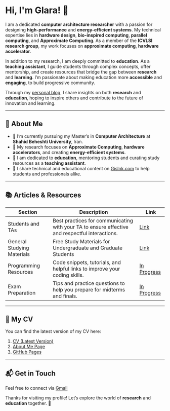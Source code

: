 # Hi, I'm Glara! 👋

I am a dedicated **computer architecture researcher** with a passion for designing **high-performance** and **energy-efficient systems**. My technical expertise lies in **hardware design**, **bio-inspired computing**, **parallel computing**, and **Approximate Computing**. As a member of the **ICVLSI research group**, my work focuses on **approximate computing**, **hardware accelerator**.

In addition to my research, I am deeply committed to **education**. As a **teaching assistant**, I guide students through complex concepts, offer mentorship, and create resources that bridge the gap between **research** and **learning**. I’m passionate about making education more **accessible** and **engaging**, to build progressive community.

Through my [personal blog](https://gisink.com), I share insights on both **research** and **education**, hoping to inspire others and contribute to the future of innovation and learning.

---

## 🔭 About Me

- 🚀 I’m currently pursuing my Master’s in **Computer Architecture** at **Shahid Beheshti University**, Iran.
- 🚀 My research focuses on **Approximate Computing**, **hardware accelerators**, and creating **energy-efficient systems**.
- 🚀 I am dedicated to **education**, mentoring students and curating study resources as a **teaching assistant**.
- 🚀 I share technical and educational content on [GisInk.com](https://gisink.com) to help students and professionals alike.

---

## 📚 Articles & Resources

| Section                | Description                                                             | Link                                |
|------------------------|-------------------------------------------------------------------------|-------------------------------------|
| Students and TAs       | Best practices for communicating with your TA to ensure effective and respectful interactions. | [Link](https://github.com/llgelarall/TA-Guidelines/blob/main/StudentsAndTAs.md) |
| General Studying Materials        | Free Study Materials for Undergraduate and Graduate Students | [Link](https://github.com/llgelarall/TA-Guidelines/blob/main/General-Material.md) |
| Programming Resources   | Code snippets, tutorials, and helpful links to improve your coding skills. | [In Progress](https://github.com/llgelarall/TA-Guidelines/blob/main/General-Material.md) |
| Exam Preparation        | Tips and practice questions to help you prepare for midterms and finals. | [In Progress](https://github.com/llgelarall/TA-Guidelines/blob/main/General-Material.md) |

---

## 📄 My CV

You can find the latest version of my CV here:

1. [CV (Latest Version)](https://gisink.com/files/CV-GelaraJafariPouyani.pdf)
2. [About Me Page](https://gisink.com/about.html)
3. [GitHub Pages](https://llgelarall.github.io)

---

## 📬 Get in Touch

Feel free to connect via [Gmail](mailto:jafaripouyanigelara@gmail.com)

Thanks for visiting my profile! Let’s explore the world of **research** and **education** together. 🚀
